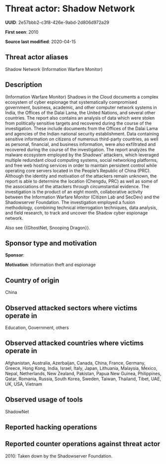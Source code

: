 # Threat actor: Shadow Network

**UUID**: 2e57bbb2-c3f8-426e-9abd-2d806d972a29

**First seen**: 2010

**Source last modified**: 2020-04-15

## Threat actor aliases

Shadow Network (Information Warfare Monitor)

## Description

(Information Warfare Monitor) Shadows in the Cloud documents a complex ecosystem of cyber espionage that systematically compromised government, business, academic, and other computer network systems in India, the Offices of the Dalai Lama, the United Nations, and several other countries. The report also contains an analysis of data which were stolen from politically sensitive targets and recovered during the course of the investigation. These include documents from the Offices of the Dalai Lama and agencies of the Indian national security establishment. Data containing sensitive information on citizens of numerous third-party countries, as well as personal, financial, and business information, were also exfiltrated and recovered during the course of the investigation. The report analyzes the malware ecosystem employed by the Shadows’ attackers, which leveraged multiple redundant cloud computing systems, social networking platforms, and free web hosting services in order to maintain persistent control while operating core servers located in the People’s Republic of China (PRC). Although the identity and motivation of the attackers remain unknown, the report is able to determine the location (Chengdu, PRC) as well as some of the associations of the attackers through circumstantial evidence. The investigation is the product of an eight month, collaborative activity between the Information Warfare Monitor (Citizen Lab and SecDev) and the Shadowserver Foundation. The investigation employed a fusion methodology, combining technical interrogation techniques, data analysis, and field research, to track and uncover the Shadow cyber espionage network.

Also see {{GhostNet, Snooping Dragon}}.

## Sponsor type and motivation

**Sponsor**: 

**Motivation**: Information theft and espionage


## Country of origin

China

## Observed attacked sectors where victims operate in

Education, Government, others

## Observed attacked countries where victims operate in

Afghanistan, Australia, Azerbaijan, Canada, China, France, Germany, Greece, Hong Kong, India, Israel, Italy, Japan, Lithuania, Malaysia, Mexico, Nepal, Netherlands, New Zealand, Pakistan, Papua New Guinea, Philippines, Qatar, Romania, Russia, South Korea, Sweden, Taiwan, Thailand, Tibet, UAE, UK, USA, Vietnam

## Observed usage of tools

ShadowNet

## Reported hacking operations



## Reported counter operations against threat actor

2010: Taken down by the Shadowserver Foundation.



